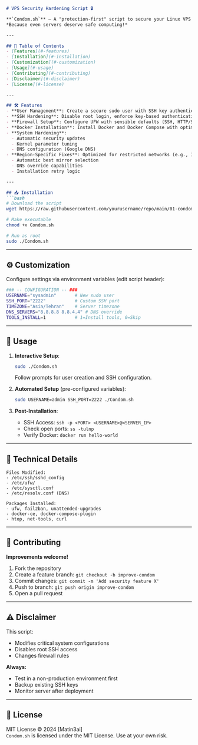 ```markdown
# VPS Security Hardening Script 🔒

**`Condom.sh`** – A "protection-first" script to secure your Linux VPS against common vulnerabilities.  
*Because even servers deserve safe computing!*

---

## 📖 Table of Contents
- [Features](#-features)
- [Installation](#-installation)
- [Customization](#-customization)
- [Usage](#-usage)
- [Contributing](#-contributing)
- [Disclaimer](#-disclaimer)
- [License](#-license)

---

## 🛠️ Features
- **User Management**: Create a secure sudo user with SSH key authentication.
- **SSH Hardening**: Disable root login, enforce key-based authentication, and customize SSH port.
- **Firewall Setup**: Configure UFW with sensible defaults (SSH, HTTP/S, Docker ports).
- **Docker Installation**: Install Docker and Docker Compose with optimized repository mirrors.
- **System Hardening**:
  - Automatic security updates
  - Kernel parameter tuning
  - DNS configuration (Google DNS)
- **Region-Specific Fixes**: Optimized for restricted networks (e.g., Iran) with:
  - Automatic best mirror selection
  - DNS override capabilities
  - Installation retry logic

---

## 📥 Installation
```bash
# Download the script
wget https://raw.githubusercontent.com/yourusername/repo/main/01-condom.sh

# Make executable
chmod +x Condom.sh

# Run as root
sudo ./Condom.sh
```

---

## ⚙️ Customization
Configure settings via environment variables (edit script header):
```bash
### -- CONFIGURATION -- ###
USERNAME="sysadmin"       # New sudo user
SSH_PORT="2222"           # Custom SSH port
TIMEZONE="Asia/Tehran"    # Server timezone
DNS_SERVERS="8.8.8.8 8.8.4.4" # DNS override
TOOLS_INSTALL=1           # 1=Install tools, 0=Skip
```

---

## 🚀 Usage
1. **Interactive Setup**:
   ```bash
   sudo ./Condom.sh
   ```
   Follow prompts for user creation and SSH configuration.

2. **Automated Setup** (pre-configured variables):
   ```bash
   sudo USERNAME=admin SSH_PORT=2222 ./Condom.sh
   ```

3. **Post-Installation**:
   - SSH Access: `ssh -p <PORT> <USERNAME>@<SERVER_IP>`
   - Check open ports: `ss -tulnp`
   - Verify Docker: `docker run hello-world`

---

## 🔧 Technical Details
```text
Files Modified:
- /etc/ssh/sshd_config
- /etc/ufw/
- /etc/sysctl.conf
- /etc/resolv.conf (DNS)

Packages Installed:
- ufw, fail2ban, unattended-upgrades
- docker-ce, docker-compose-plugin
- htop, net-tools, curl
```

---

## 🤝 Contributing
**Improvements welcome!**  
1. Fork the repository
2. Create a feature branch: `git checkout -b improve-condom`
3. Commit changes: `git commit -m 'Add security feature X'`
4. Push to branch: `git push origin improve-condom`
5. Open a pull request

---

## ⚠️ Disclaimer
This script:
- Modifies critical system configurations
- Disables root SSH access
- Changes firewall rules

**Always:**
- Test in a non-production environment first
- Backup existing SSH keys
- Monitor server after deployment

---

## 📜 License
MIT License © 2024 [Matin3ai]  
`Condom.sh` is licensed under the MIT License. Use at your own risk.
